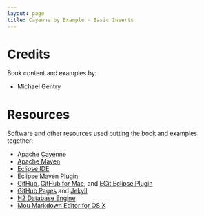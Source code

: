 ```yaml
---
layout: page
title: Cayenne by Example - Basic Inserts
---
```


# Credits

Book content and examples by:

* Michael Gentry



# Resources

Software and other resources used putting the book and examples together:

* [Apache Cayenne](http://cayenne.apache.org/)
* [Apache Maven](http://maven.apache.org/)
* [Eclipse IDE](http://eclipse.org/downloads/)
* [Eclipse Maven Plugin](http://download.eclipse.org/technology/m2e/milestones/1.0)
* [GitHub](https://github.com/), [GitHub for Mac](http://mac.github.com/), and [EGit Eclipse Plugin](http://download.eclipse.org/egit/updates)
* [GitHub Pages](http://pages.github.com/) and [Jekyll](https://github.com/mojombo/jekyll)
* [H2 Database Engine](http://www.h2database.com/)
* [Mou Markdown Editor for OS X](http://mouapp.com)

